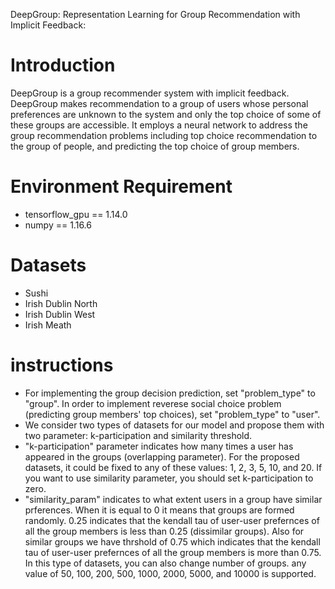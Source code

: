 DeepGroup: Representation Learning for Group Recommendation with Implicit Feedback:


# Introduction
DeepGroup is a group recommender system with implicit feedback. DeepGroup makes recommendation to a group of users whose personal preferences are unknown to the system and only the top choice of some of these groups are accessible. It employs a neural network to address the group recommendation problems including top choice recommendation to the group of people, and predicting the top choice of group members. 

# Environment Requirement
- tensorflow_gpu == 1.14.0
- numpy == 1.16.6

# Datasets 
- Sushi
- Irish Dublin North
- Irish Dublin West
- Irish Meath

# instructions
- For implementing the group decision prediction, set "problem_type" to "group". In order to implement reverese social choice problem (predicting group members' top choices), set "problem_type" to "user".
- We consider two types of datasets for our model and propose them with two parameter: k-participation and similarity threshold. 
- "k-participation" parameter indicates how many times a user has appeared in the groups (overlapping parameter). For the proposed datasets, it could be fixed to any of these values: 1, 2, 3, 5, 10, and 20. If you want to use similarity parameter, you should set k-participation to zero.
- "similarity_param" indicates to what extent users in a group have similar prferences. When it is equal to 0 it means that groups are formed randomly. 0.25 indicates that the kendall tau of user-user prefernces of all the group members is less than 0.25 (dissimilar groups). Also for similar groups we have thrshold of 0.75 which indicates that the kendall tau of user-user prefernces of all the group members is more than 0.75. In this type of datasets, you can also change number of groups. any value of 50, 100, 200, 500, 1000, 2000, 5000, and 10000 is supported.
